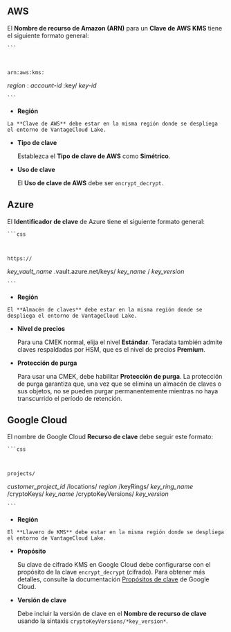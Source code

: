 AWS
---

El **Nombre de recurso de Amazon (ARN)** para un **Clave de AWS KMS** tiene el siguiente formato general:

    ```



    arn:aws:kms:

*region* : *account-id* :key/ *key-id*

    ```

-   **Región**

<!-- -->

    La **Clave de AWS** debe estar en la misma región donde se despliega el entorno de VantageCloud Lake.

-   **Tipo de clave**

    Establezca el **Tipo de clave de AWS** como **Simétrico**.

-   **Uso de clave**

    El **Uso de clave de AWS** debe ser `encrypt_decrypt`.

Azure
-----

El **Identificador de clave** de Azure tiene el siguiente formato general:

    ```css



    https://

*key\_vault\_name* .vault.azure.net/keys/ *key\_name* / *key\_version*

    ```

-   **Región**

<!-- -->

    El **Almacén de claves** debe estar en la misma región donde se despliega el entorno de VantageCloud Lake.

-   **Nivel de precios**

    Para una CMEK normal, elija el nivel **Estándar**. Teradata también admite claves respaldadas por HSM, que es el nivel de precios **Premium**.

-   **Protección de purga**

    Para usar una CMEK, debe habilitar **Protección de purga**. La protección de purga garantiza que, una vez que se elimina un almacén de claves o sus objetos, no se pueden purgar permanentemente mientras no haya transcurrido el período de retención.

Google Cloud
------------

El nombre de Google Cloud **Recurso de clave** debe seguir este formato:

    ```css



    projects/

*customer\_project\_id* /locations/ *region* /keyRings/ *key\_ring\_name* /cryptoKeys/ *key\_name* /cryptoKeyVersions/ *key\_version*

    ```

-   **Región**

<!-- -->

    El **Llavero de KMS** debe estar en la misma región donde se despliega el entorno de VantageCloud Lake.

-   **Propósito**

    Su clave de cifrado KMS en Google Cloud debe configurarse con el propósito de la clave `encrypt_decrypt` (cifrado). Para obtener más detalles, consulte la documentación [Propósitos de clave](https://cloud.google.com/kms/docs/algorithms#key_purposes) de Google Cloud.

-   **Versión de clave**

    Debe incluir la versión de clave en el **Nombre de recurso de clave** usando la sintaxis `cryptoKeyVersions/*key_version*`.
